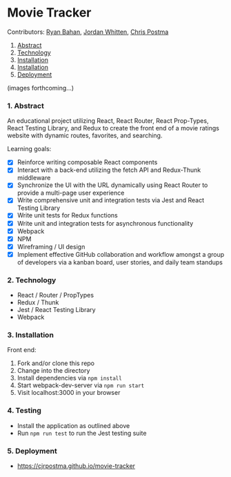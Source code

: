 # Movie Tracker

Contributors: [Ryan Bahan](https://github.com/ryanbahan), [Jordan Whitten](https://github.com/jordanwa1947), [Chris Postma](https://github.com/cjrpostma)

1. [Abstract](#1-abstract)
2. [Technology](#2-technology)
3. [Installation](#3-installation)
4. [Installation](#4-testing)
5. [Deployment](#5-deployment)

(images forthcoming...)

### 1. Abstract

An educational project utilizing React, React Router, React Prop-Types, React Testing Library, and Redux to create the front end of a movie ratings website with dynamic routes, favorites, and searching.

Learning goals:

- [x] Reinforce writing composable React components
- [x] Interact with a back-end utilizing the fetch API and Redux-Thunk middleware
- [x] Synchronize the UI with the URL dynamically using React Router to provide a multi-page user experience
- [x] Write comprehensive unit and integration tests via Jest and React Testing Library
- [x] Write unit tests for Redux functions
- [x] Write unit and integration tests for asynchronous functionality
- [x] Webpack
- [x] NPM
- [x] Wireframing / UI design
- [x] Implement effective GitHub collaboration and workflow amongst a group of developers via a kanban board, user stories, and daily team standups

### 2. Technology

- React / Router / PropTypes
- Redux / Thunk
- Jest / React Testing Library
- Webpack

### 3. Installation

Front end:

1. Fork and/or clone this repo
2. Change into the directory
3. Install dependencies via `npm install`
4. Start webpack-dev-server via `npm run start`
5. Visit localhost:3000 in your browser

### 4. Testing

- Install the application as outlined above
- Run `npm run test` to run the Jest testing suite

### 5. Deployment

- https://cjrpostma.github.io/movie-tracker
